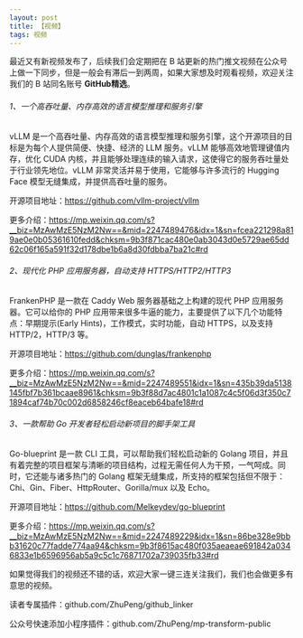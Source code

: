 ```yaml
---
layout: post
title: 【视频】
tags: 视频
---
```


最近又有新视频发布了，后续我们会定期把在 B 站更新的热门推文视频在公众号上做一下同步，但是一般会有滞后一到两周，如果大家想及时观看视频，欢迎关注我们的 B 站同名账号 **GitHub精选**。

######  1、一个高吞吐量、内存高效的语言模型推理和服务引擎

vLLM 是一个高吞吐量、内存高效的语言模型推理和服务引擎，这个开源项目的目标是为每个人提供简便、快捷、经济的 LLM 服务。vLLM 能够高效地管理键值内存，优化 CUDA 内核，并且能够处理连续的输入请求，这使得它的服务吞吐量处于行业领先地位。vLLM 非常灵活并易于使用，它能够与许多流行的 Hugging Face 模型无缝集成，并提供高吞吐量的服务。

开源项目地址：https://github.com/vllm-project/vllm

更多介绍：https://mp.weixin.qq.com/s?__biz=MzAwMzE5NzM2Nw==&mid=2247489476&idx=1&sn=fcea221298a819ae0e0b05361610fedd&chksm=9b3f871cac480e0ab3043d0e5729ae65dd62c06f165a591f32d178dbe1b6a8d30fdbba7ba21c#rd

###### 2、现代化 PHP 应用服务器，自动支持 HTTPS/HTTP2/HTTP3

FrankenPHP 是一款在 Caddy Web 服务器基础之上构建的现代 PHP 应用服务器。它可以给你的 PHP 应用带来很多牛逼的能力，主要提供了以下几个功能特点：早期提示(Early Hints)，工作模式，实时功能，自动 HTTPS，以及支持 HTTP/2，HTTP/3 等。

开源项目地址：https://github.com/dunglas/frankenphp

更多介绍：https://mp.weixin.qq.com/s?__biz=MzAwMzE5NzM2Nw==&mid=2247489551&idx=1&sn=435b39da5138145fbf7b361bcaae8961&chksm=9b3f88d7ac4801c1a1087c4c5f06d3f350c71894caf74b70c002d6858246cf8eaceb64bafe18#rd

###### 3、一款帮助 Go 开发者轻松启动新项目的脚手架工具

Go-blueprint 是一款 CLI 工具，可以帮助我们轻松启动新的 Golang 项目，并且有着完整的项目框架与清晰的项目结构，过程无需任何人为干预，一气呵成。同时，它还能与诸多热门的 Golang 框架无缝集成，所支持的框架包括但不限于：Chi、Gin、Fiber、HttpRouter、Gorilla/mux 以及 Echo。

开源项目地址：https://github.com/Melkeydev/go-blueprint

更多介绍：https://mp.weixin.qq.com/s?__biz=MzAwMzE5NzM2Nw==&mid=2247489229&idx=1&sn=86be328e9bbb31620c77fadde774aa94&chksm=9b3f8615ac480f035aeaeae691842a0346833e1b6596956ab5a9c5c1c76871702a739035fb33#rd

如果觉得我们的视频还不错的话，欢迎大家一键三连关注我们，我们也会做更多有意思的视频。

读者专属插件：github.com/ZhuPeng/github_linker

公众号快速添加小程序插件：github.com/ZhuPeng/mp-transform-public